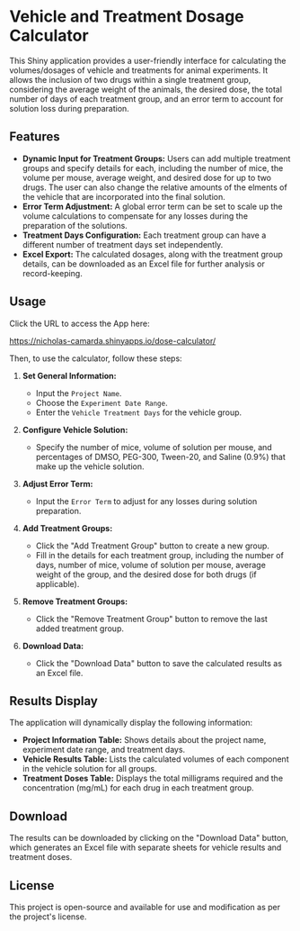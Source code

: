 # Vehicle and Treatment Dosage Calculator

This Shiny application provides a user-friendly interface for calculating the volumes/dosages of vehicle and treatments for animal experiments. It allows the inclusion of two drugs within a single treatment group, considering the average weight of the animals, the desired dose, the total number of days of each treatment group, and an error term to account for solution loss during preparation.

## Features

- **Dynamic Input for Treatment Groups:** Users can add multiple treatment groups and specify details for each, including the number of mice, the volume per mouse, average weight, and desired dose for up to two drugs. The user can also change the relative amounts of the elments of the vehicle that are incorporated into the final solution. 
- **Error Term Adjustment:** A global error term can be set to scale up the volume calculations to compensate for any losses during the preparation of the solutions.
- **Treatment Days Configuration:** Each treatment group can have a different number of treatment days set independently.
- **Excel Export:** The calculated dosages, along with the treatment group details, can be downloaded as an Excel file for further analysis or record-keeping.

## Usage

Click the URL to access the App here: 

https://nicholas-camarda.shinyapps.io/dose-calculator/

Then, to use the calculator, follow these steps:

1. **Set General Information:**
   - Input the `Project Name`.
   - Choose the `Experiment Date Range`.
   - Enter the `Vehicle Treatment Days` for the vehicle group.

2. **Configure Vehicle Solution:**
   - Specify the number of mice, volume of solution per mouse, and percentages of DMSO, PEG-300, Tween-20, and Saline (0.9%) that make up the vehicle solution.

3. **Adjust Error Term:**
   - Input the `Error Term` to adjust for any losses during solution preparation.

4. **Add Treatment Groups:**
   - Click the "Add Treatment Group" button to create a new group.
   - Fill in the details for each treatment group, including the number of days, number of mice, volume of solution per mouse, average weight of the group, and the desired dose for both drugs (if applicable).

5. **Remove Treatment Groups:**
   - Click the "Remove Treatment Group" button to remove the last added treatment group.

6. **Download Data:**
   - Click the "Download Data" button to save the calculated results as an Excel file.

## Results Display

The application will dynamically display the following information:

- **Project Information Table:** Shows details about the project name, experiment date range, and treatment days.
- **Vehicle Results Table:** Lists the calculated volumes of each component in the vehicle solution for all groups.
- **Treatment Doses Table:** Displays the total milligrams required and the concentration (mg/mL) for each drug in each treatment group.

## Download

The results can be downloaded by clicking on the "Download Data" button, which generates an Excel file with separate sheets for vehicle results and treatment doses.

## License

This project is open-source and available for use and modification as per the project's license.
